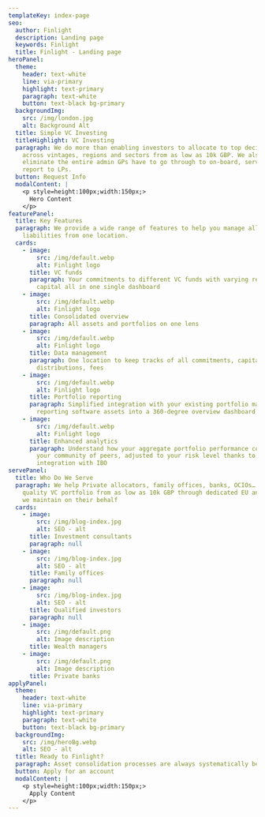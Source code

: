 ```yaml
---
templateKey: index-page
seo:
  author: Finlight
  description: Landing page
  keywords: Finlight
  title: Finlight - Landing page
heroPanel:
  theme:
    header: text-white
    line: via-primary
    highlight: text-primary
    paragraph: text-white
    button: text-black bg-primary
  backgroundImg:
    src: /img/london.jpg
    alt: Background Alt
  title: Simple VC Investing
  titleHighlight: VC Investing
  paragraph: We do more than enabling investors to allocate to top decile VCs
    across vintages, regions and sectors from as low as 10k GBP. We also
    eliminate the entire admin GPs have to go through to on-board, serve and
    report to LPs.
  button: Request Info
  modalContent: |
    <p style=height:100px;width:150px;>
      Hero Content
    </p>
featurePanel:
  title: Key Features
  paragraph: We provide a wide range of features to help you manage all assets and
    liabilities from one location.
  cards:
    - image:
        src: /img/default.webp
        alt: Finlight logo
      title: VC funds
      paragraph: Your commitments to different VC funds with varying records of
        capital all in one single dashboard
    - image:
        src: /img/default.webp
        alt: Finlight logo
      title: Consolidated overview
      paragraph: All assets and portfolios on one lens
    - image:
        src: /img/default.webp
        alt: Finlight logo
      title: Data management
      paragraph: One location to keep tracks of all commitments, capital calls,
        distributions, fees
    - image:
        src: /img/default.webp
        alt: Finlight logo
      title: Portfolio reporting
      paragraph: Simplified integration with your existing portfolio management and
        reporting software assets into a 360-degree overview dashboard
    - image:
        src: /img/default.webp
        alt: Finlight logo
      title: Enhanced analytics
      paragraph: Understand how your aggregate portfolio performance compares against
        your community of peers, adjusted to your risk level thanks to our
        integration with IBO
servePanel:
  title: Who Do We Serve
  paragraph: We help Private allocators, family offices, banks, OCIOs… build high
    quality VC portfolio from as low as 10k GBP through dedicated EU and UK SPV
    we maintain on their behalf
  cards:
    - image:
        src: /img/blog-index.jpg
        alt: SEO - alt
      title: Investment consultants
      paragraph: null
    - image:
        src: /img/blog-index.jpg
        alt: SEO - alt
      title: Family offices
      paragraph: null
    - image:
        src: /img/blog-index.jpg
        alt: SEO - alt
      title: Qualified investors
      paragraph: null
    - image:
        src: /img/default.png
        alt: Image description
      title: Wealth managers
    - image:
        src: /img/default.png
        alt: Image description
      title: Private banks
applyPanel:
  theme:
    header: text-white
    line: via-primary
    highlight: text-primary
    paragraph: text-white
    button: text-black bg-primary
  backgroundImg:
    src: /img/heroBg.webp
    alt: SEO - alt
  title: Ready to Finlight?
  paragraph: Asset consolidation processes are always systematically better with Finlight.
  button: Apply for an account
  modalContent: |
    <p style=height:100px;width:150px;>
      Apply Content
    </p>
---
```

